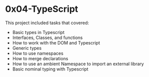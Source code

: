 # 0x04-TypeScript

This project included tasks that covered:
+ Basic types in Typescript
+ Interfaces, Classes, and functions
+ How to work with the DOM and Typescript
+ Generic types
+ How to use namespaces
+ How to merge declarations
+ How to use an ambient Namespace to import an external library
+ Basic nominal typing with Typescript